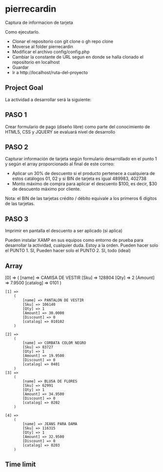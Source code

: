# pierrecardin
Captura de informacion de tarjeta

Como ejecutarlo.

* Clonar el repositorio con git clone o gh repo clone
* Moverse al folder pierrecardin
* Modificar el archivo config/config.php
* Cambiar la constante de URL segun en donde se halla clonado el repositorio en localhost
* Guardar
* Ir a http://localhost/ruta-del-proyecto

## Project Goal
La actividad a desarrollar será la siguiente:

## PASO 1

Crear formulario de pago (diseño libre) como parte del conocimiento  de HTML5, CSS y JQUERY se evaluará nivel de desarrollo

## PASO 2

Capturar información de tarjeta según formulario desarrollado en el punto 1 y según el array proporcionado al final de este correo:

  *   Aplicar un 30% de descuento si el producto pertenece a cualquiera de estos catálogos 01, 02 y si BIN de tarjeta es igual 489983, 402738
  *   Monto máximo de compra para aplicar el descuento $100, es decir, $30 de descuento máximo por cliente.

 

Nota: el BIN de las tarjetas crédito / débito equivale a los primeros 6 dígitos de las tarjetas.

## PASO 3

Imprimir en pantalla el descuento a ser aplicado (si aplica)

Pueden instalar XAMP en sus equipos como entorno de prueba para desarrollar la actividad, cualquier duda. Estoy a la orden.
Pueden hacer solo el PUNTO 1. SI, Pueden hacer solo el PUNTO 2. SI, todo (ideal)


## Array


[0] =>
        (
            [name] => CAMISA DE VESTIR 
            [Sku] => 128804
            [Qty] => 2
            [Amount] => 7.9500
            [catalog] => 0101
        )

    [1] =>
        (
            [name] => PANTALON DE VESTIR
            [Sku] => 106140
            [Qty] => 1
            [Amount] => 30.0000
            [Discount] => 0
            [catalog] => 010102
        )

    [2] =>
        (
            [name] => CORBATA COLOR NEGRO
            [Sku] => 83727
            [Qty] => 1
            [Amount] => 19.9500
            [Discount] => 0
            [catalog] => 0401
        )
    [3] =>
        (
            [name] => BLUSA DE FLORES 
            [Sku] => 62991
            [Qty] => 1
            [Amount] => 34.9500
            [Discount] => 0
            [catalog] => 0202
        )

    [4] =>
        (
            [name] => JEANS PARA DAMA
            [Sku] => 116315
            [Qty] => 1
            [Amount] => 32.9500
            [Discount] => 0
            [catalog] => 0203
        )
## Time limit
